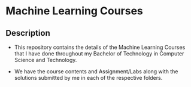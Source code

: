 # Machine Learning Courses 

## Description
* This repository contains the details of the Machine Learning Courses that I have done throughout my Bachelor of Technology in Computer Science and Technology.

* We have the course contents and Assignment/Labs along with the solutions submitted by me in each of the respective folders.

 
